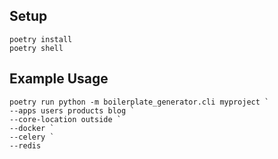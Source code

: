 ## Setup

```
poetry install
poetry shell
```

## Example Usage

```
poetry run python -m boilerplate_generator.cli myproject `
--apps users products blog `
--core-location outside `
--docker `
--celery `
--redis
```
